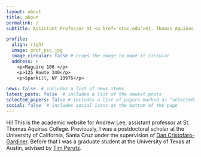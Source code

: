 ```yaml
---
layout: about
title: about
permalink: /
subtitle: Assistant Professor at <a href='stac.edu'>St. Thomas Aquinas College</a>

profile:
  align: right
  image: prof_pic.jpg
  image_circular: false # crops the image to make it circular
  address: >
    <p>Maguire 106 </p>
    <p>125 Route 340</p>
    <p>Sparkill, NY 10976</p>

news: false  # includes a list of news items
latest_posts: false  # includes a list of the newest posts
selected_papers: false # includes a list of papers marked as "selected={true}"
social: false  # includes social icons at the bottom of the page
---
```


Hi! This is the academic website for Andrew Lee, assistant professor at St. Thomas Aquinas College. Previously, I was a postdoctoral scholar at the University of California, Santa Cruz under the supervision of <a href='https://www.dancristofarogardiner.com/'> Dan Cristofaro-Gardiner</a>. Before that I was a graduate student at the University of Texas at Austin, advised by <a href='https://web.ma.utexas.edu/users/perutz/'> Tim Perutz</a>.

<!--Put your address / P.O. box / other info right below your picture. You can also disable any of these elements by editing `profile` property of the YAML header of your `_pages/about.md`. Edit `_bibliography/papers.bib` and Jekyll will render your [publications page](/al-folio/publications/) automatically.-->
